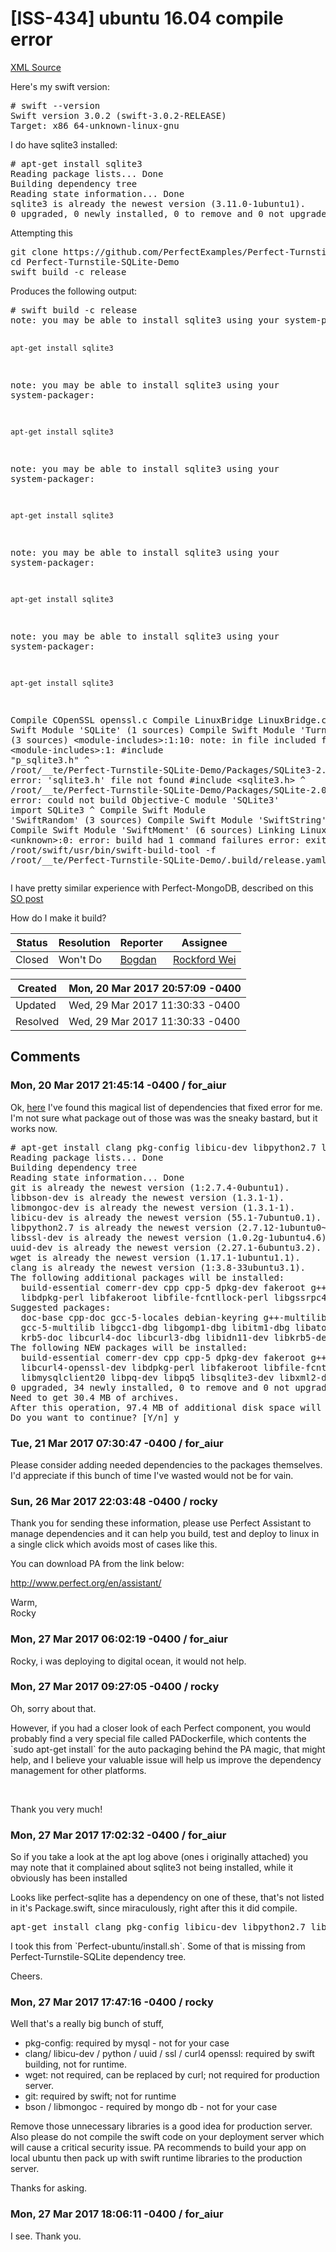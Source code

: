 # [ISS-434] ubuntu 16.04 compile error 

[XML Source](./xml/ISS-434.xml)
<p><p>Here's my swift version:</p>

<div class="code panel" style="border-width: 1px;"><div class="codeContent panelContent">
<pre class="code-java">
# swift --version
Swift version 3.0.2 (swift-3.0.2-RELEASE)
Target: x86_64-unknown-linux-gnu
</pre>
</div></div>

<p>I do have sqlite3 installed:</p>

<div class="code panel" style="border-width: 1px;"><div class="codeContent panelContent">
<pre class="code-java">
# apt-get install sqlite3
Reading <span class="code-keyword">package</span> lists... Done
Building dependency tree       
Reading state information... Done
sqlite3 is already the newest version (3.11.0-1ubuntu1).
0 upgraded, 0 newly installed, 0 to remove and 0 not upgraded.
</pre>
</div></div>

<p>Attempting this</p>
<div class="code panel" style="border-width: 1px;"><div class="codeContent panelContent">
<pre class="code-java">
git clone https:<span class="code-comment">//github.com/PerfectExamples/Perfect-Turnstile-SQLite-Demo.git
</span>cd Perfect-Turnstile-SQLite-Demo
swift build -c release
</pre>
</div></div>

<p>Produces the following output: </p>
<div class="code panel" style="border-width: 1px;"><div class="codeContent panelContent">
<pre class="code-java">
# swift build -c release
note: you may be able to install sqlite3 using your system-packager:

    apt-get install sqlite3

note: you may be able to install sqlite3 using your system-packager:

    apt-get install sqlite3

note: you may be able to install sqlite3 using your system-packager:

    apt-get install sqlite3

note: you may be able to install sqlite3 using your system-packager:

    apt-get install sqlite3

note: you may be able to install sqlite3 using your system-packager:

    apt-get install sqlite3

Compile COpenSSL openssl.c
Compile LinuxBridge LinuxBridge.c
Compile Swift Module 'SQLite' (1 sources)
Compile Swift Module 'TurnstileCrypto' (3 sources)
&lt;module-includes&gt;:1:10: note: in file included from &lt;module-includes&gt;:1:
#include <span class="code-quote">"p_sqlite3.h"</span>
         ^
/root/__te/Perfect-Turnstile-SQLite-Demo/Packages/SQLite3-2.0.1/p_sqlite3.h:5:10: error: 'sqlite3.h' file not found
#include &lt;sqlite3.h&gt;
         ^
/root/__te/Perfect-Turnstile-SQLite-Demo/Packages/SQLite-2.0.2/Sources/SQLite/SQLite.swift:20:8: error: could not build Objective-C module 'SQLite3'
<span class="code-keyword">import</span> SQLite3
       ^
Compile Swift Module 'SwiftRandom' (3 sources)
Compile Swift Module 'SwiftString' (3 sources)
Compile Swift Module 'SwiftMoment' (6 sources)
Linking LinuxBridge
&lt;unknown&gt;:0: error: build had 1 command failures
error: exit(1): /root/swift/usr/bin/swift-build-tool -f /root/__te/Perfect-Turnstile-SQLite-Demo/.build/release.yaml
</pre>
</div></div>


<p>I have pretty similar experience with Perfect-MongoDB, described on this <a href="http://stackoverflow.com/questions/42910764/perfect-mongo-project-build-errors-on-ubuntu" class="external-link" rel="nofollow">SO post</a></p>

<p>How do I make it build?</p></p>





Status|Resolution|Reporter|Assignee
------|----------|--------|--------
Closed|Won't Do|[Bogdan](for_aiur)|[Rockford Wei]($rocky)





Created|Mon, 20 Mar 2017 20:57:09 -0400
-------|--------------
Updated|Wed, 29 Mar 2017 11:30:33 -0400
Resolved|Wed, 29 Mar 2017 11:30:33 -0400


## Comments




### Mon, 20 Mar 2017 21:45:14 -0400 / for_aiur 

<p><p>Ok, <a href="https://github.com/PerfectlySoft/Perfect-Ubuntu/blob/master/install.sh" class="external-link" rel="nofollow">here</a> I've found this magical list of dependencies that fixed error for me. I'm not sure what package out of those was was the sneaky bastard, but it works now.</p>

<div class="code panel" style="border-width: 1px;"><div class="codeContent panelContent">
<pre class="code-java"># apt-get install clang pkg-config libicu-dev libpython2.7 libxml2-dev wget git libssl-dev uuid-dev libsqlite3-dev libpq-dev libmysqlclient-dev libbson-dev libmongoc-dev libcurl4-openssl-dev
Reading <span class="code-keyword">package</span> lists... Done
Building dependency tree       
Reading state information... Done
git is already the newest version (1:2.7.4-0ubuntu1).
libbson-dev is already the newest version (1.3.1-1).
libmongoc-dev is already the newest version (1.3.1-1).
libicu-dev is already the newest version (55.1-7ubuntu0.1).
libpython2.7 is already the newest version (2.7.12-1ubuntu0~16.04.1).
libssl-dev is already the newest version (1.0.2g-1ubuntu4.6).
uuid-dev is already the newest version (2.27.1-6ubuntu3.2).
wget is already the newest version (1.17.1-1ubuntu1.1).
clang is already the newest version (1:3.8-33ubuntu3.1).
The following additional packages will be installed:
  build-essential comerr-dev cpp cpp-5 dpkg-dev fakeroot g++ g++-5 gcc gcc-5 krb5-multidev libalgorithm-diff-perl libalgorithm-diff-xs-perl libalgorithm-merge-perl libcc1-0
  libdpkg-perl libfakeroot libfile-fcntllock-perl libgssrpc4 libisl15 libkadm5clnt-mit9 libkadm5srv-mit9 libkdb5-8 libmpc3 libmysqlclient20 libpq5 make mysql-common
Suggested packages:
  doc-base cpp-doc gcc-5-locales debian-keyring g++-multilib g++-5-multilib gcc-5-doc libstdc++6-5-dbg gcc-multilib autoconf automake libtool flex bison gdb gcc-doc
  gcc-5-multilib libgcc1-dbg libgomp1-dbg libitm1-dbg libatomic1-dbg libasan2-dbg liblsan0-dbg libtsan0-dbg libubsan0-dbg libcilkrts5-dbg libmpx0-dbg libquadmath0-dbg
  krb5-doc libcurl4-doc libcurl3-dbg libidn11-dev libkrb5-dev libldap2-dev librtmp-dev krb5-user postgresql-doc-9.5 sqlite3-doc make-doc
The following NEW packages will be installed:
  build-essential comerr-dev cpp cpp-5 dpkg-dev fakeroot g++ g++-5 gcc gcc-5 krb5-multidev libalgorithm-diff-perl libalgorithm-diff-xs-perl libalgorithm-merge-perl libcc1-0
  libcurl4-openssl-dev libdpkg-perl libfakeroot libfile-fcntllock-perl libgssrpc4 libisl15 libkadm5clnt-mit9 libkadm5srv-mit9 libkdb5-8 libmpc3 libmysqlclient-dev
  libmysqlclient20 libpq-dev libpq5 libsqlite3-dev libxml2-dev make mysql-common pkg-config
0 upgraded, 34 newly installed, 0 to remove and 0 not upgraded.
Need to get 30.4 MB of archives.
After <span class="code-keyword">this</span> operation, 97.4 MB of additional disk space will be used.
Do you want to <span class="code-keyword">continue</span>? [Y/n] y</pre>
</div></div></p>


### Tue, 21 Mar 2017 07:30:47 -0400 / for_aiur 

<p><p>Please consider adding needed dependencies to the packages themselves. I'd appreciate if this bunch of time I've wasted would not be for vain. </p></p>


### Sun, 26 Mar 2017 22:03:48 -0400 / rocky 

<p><p>Thank you for sending these information, please use Perfect Assistant to manage dependencies and it can help you build, test and deploy to linux in a single click which avoids most of cases like this.</p>

<p>You can download PA from the link below:</p>

<p><a href="http://www.perfect.org/en/assistant/" class="external-link" rel="nofollow">http://www.perfect.org/en/assistant/</a></p>

<p>Warm,<br/>
Rocky</p></p>


### Mon, 27 Mar 2017 06:02:19 -0400 / for_aiur 

<p><p>Rocky, i was deploying to digital ocean, it would not help.</p></p>


### Mon, 27 Mar 2017 09:27:05 -0400 / rocky 

<p><p>Oh, sorry about that.</p>

<p>However, if you had a closer look of each Perfect component, you would probably find a very special file called PADockerfile, which contents the `sudo apt-get install` for the auto packaging behind the PA magic, that might help, and I believe your valuable issue will help us improve the dependency management for other platforms.</p>

<p> </p>

<p>Thank you very much!</p></p>


### Mon, 27 Mar 2017 17:02:32 -0400 / for_aiur 

<p><p>So if you take a look at the apt log above (ones i originally attached) you may note that it complained about sqlite3 not being installed, while it obviously has been installed </p>

<p>Looks like perfect-sqlite has a dependency on one of these, that's not listed in it's Package.swift, since miraculously, right after this it did compile. </p>

<div class="code panel" style="border-width: 1px;"><div class="codeContent panelContent">
<pre class="code-java">apt-get install clang pkg-config libicu-dev libpython2.7 libxml2-dev wget git libssl-dev uuid-dev libsqlite3-dev libpq-dev libmysqlclient-dev libbson-dev libmongoc-dev libcurl4-openssl-dev</pre>
</div></div>

<p>I took this from `Perfect-ubuntu/install.sh`. Some of that is missing from Perfect-Turnstile-SQLite dependency tree. </p>

<p>Cheers.</p></p>


### Mon, 27 Mar 2017 17:47:16 -0400 / rocky 

<p><p>Well that's a really big bunch of stuff,</p>


<ul>
	<li>pkg-config: required by mysql - not for your case</li>
	<li>clang/ libicu-dev / python / uuid / ssl / curl4 openssl: required by swift building, not for runtime.</li>
	<li>wget: not required, can be replaced by curl; not required for production server.</li>
	<li>git: required by swift; not for runtime</li>
	<li>bson / libmongoc - required by mongo db - not for your case</li>
</ul>


<p>Remove those unnecessary libraries is a good idea for production server. Also please do not compile the swift code on your deployment server which will cause a critical security issue. PA recommends to build your app on local ubuntu then pack up with swift runtime libraries to the production server.</p>

<p>Thanks for asking.</p></p>


### Mon, 27 Mar 2017 18:06:11 -0400 / for_aiur 

<p><p>I see. Thank you.</p></p>


